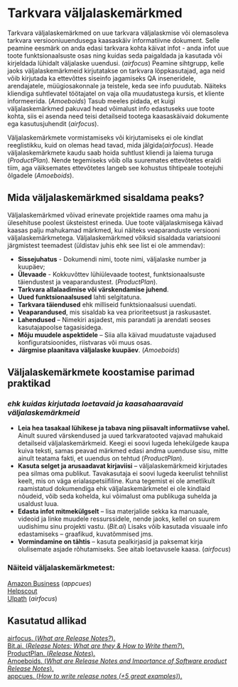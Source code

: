 # Tarkvara väljalaskemärkmed

Tarkvara väljalaskemärkmed on uue tarkvara väljalaskmise või olemasoleva tarkvara versiooniuuendusega kaasaskäiv informatiivne dokument. Selle peamine eesmärk on anda edasi tarkvara kohta käivat infot - anda infot uue toote funktsionaalsuste osas ning kuidas seda paigaldada ja kasutada või kirjeldada lühidalt väljalaske uuendusi. (*airfocus*) Peamine sihtgrupp, kelle jaoks väljalaskemärkmeid kirjutatakse on tarkvara lõppkasutajad, aga neid võib kirjutada ka ettevõttes siseinfo jagamiseks QA inseneridele, arendajatele, müügiosakonnale ja teistele, keda see info puudutab. Näiteks kliendiga suhtlevatel töötajatel on vaja olla muudatustega kursis, et kliente informeerida. (*Amoeboids*) Tasub meeles pidada, et kuigi väljalaskemärkmed pakuvad head võimalust info edastuseks uue toote kohta, siis ei asenda need teisi detailseid tootega kaasaskäivaid dokumente ega kasutusjuhendit (*airfocus*).  

Väljalaskemärkmete vormistamiseks või kirjutamiseks ei ole kindlat reeglistikku, kuid on olemas head tavad, mida jälgida(*airfocus*). Heade väljalaskemärkmete kaudu saab hoida suhtlust kliendi ja laiema turuga (*ProductPlan*). Nende tegemiseks võib olla suuremates ettevõtetes eraldi tiim, aga väiksemates ettevõtetes langeb see kohustus tihtipeale tootejuhi õlgadele (*Amoeboids*).  

## Mida väljalaskemärkmed sisaldama peaks? 
Väljalaskemärkmed võivad erinevate projektide raames oma mahu ja ülesehituse poolest üksteistest erineda. Uue toote väljalaskmisega käivad kaasas palju mahukamad märkmed, kui näiteks veaparanduste versiooni väljalaskemärkmetega. Väljalaskemärkmed võiksid sisaldada variatsiooni järgmistest teemadest (üldistav juhis ehk see list ei ole ammendav):
- **Sissejuhatus** - Dokumendi nimi, toote nimi, väljalaske number ja kuupäev;
- **Ülevaade**  - Kokkuvõttev lühiülevaade tootest, funktsionaalsuste täiendustest ja veaparandustest. (*ProductPlan*).
- **Tarkvara allalaadimise või värskendamise juhend**.
- **Uued funktsionaalsused** lahti selgitatuna.
- **Tarkvara täiendused** ehk milliseid funktsionaalsusi uuendati.
- **Veaparandused**, mis sisaldab ka vea prioriteetsust ja raskusastet.
- **Lahendused** – Nimekiri asjadest, mis parandati ja arendati seoses kasutajapoolse tagasisidega.
- **Mõju muudele aspektidele** – Siia alla käivad muudatuste vajadused konfiguratsioonides, riistvaras või muus osas.
- **Järgmise plaanitava väljalaske kuupäev**. (*Amoeboids*)

## Väljalaskemärkmete koostamise parimad praktikad 
### *ehk kuidas kirjutada loetavaid ja kaasahaaravaid väljalaskemärkmeid*
- **Leia hea tasakaal lühikese ja tabava  ning piisavalt informatiivse vahel.** Ainult suured värskendused ja uued tarkvaratooted vajavad mahukaid detailseid väljalaskemärkmeid. Keegi ei soovi lugeda lehekülgede kaupa kuiva teksti, samas peavad märkmed edasi andma uuenduse sisu, mitte ainult teatama fakti, et uuendus on tehtud (*ProductPlan*).
- **Kasuta selget ja arusaadavat kirjaviisi** – väljalaskemärkmeid kirjutades pea silmas oma publikut. Tavakasutaja ei soovi lugeda keerulist tehnilist keelt, mis on väga erialaspetsiifiline. Kuna tegemist ei ole ametlikult raamistatud dokumendiga ehk väljalaskemärkmetel ei ole kindlaid nõudeid, võib seda kohelda, kui võimalust oma publikuga suhelda ja usaldust luua. 
- **Edasta infot mitmekülgselt** – lisa materjalide sekka ka manuaale, videoid ja linke muudele ressurssidele, nende jaoks, kellel on suurem uudishimu sinu projekti vastu. (*Bit.ai*) Lisaks võib kasutada visuaale info edastamiseks – graafikud, kuvatõmmised jms.
- **Vormindamine on tähtis** – kasuta pealkirjasid ja paksemat kirja olulisemate asjade rõhutamiseks. See aitab loetavusele kaasa. (*airfocus*) 

### Näiteid väljalaskemärkmetest:
[Amazon Business](https://business.amazon.com/en/discover-more/release-notes) (*appcues*)  
[Helpscout](https://www.helpscout.com/blog/march-2022-release-notes/)  
[UIpath](https://docs.uipath.com/release-notes/other/latest) (*airfocus*) 


## Kasutatud allikad
[airfocus. (_What are Release Notes?_).](https://airfocus.com/glossary/what-are-release-notes/)  
[Bit.ai. (_Release Notes: What are they & How to Write them?_).](https://blog.bit.ai/writing-release-notes/)  
[ProductPlan. (_Release Notes_).](https://www.productplan.com/glossary/release-notes/#:~:text=A%20release%20note%20refers%20to,included%20in%20a%20product%20update.)  
[Amoeboids. (_What are Release Notes and Importance of Software product Release Notes_).](https://amoeboids.com/blog/importance-of-release-notes/)  
[appcues. (_How to write release notes (+5 great examples)_).](https://www.appcues.com/blog/release-notes-examples) 